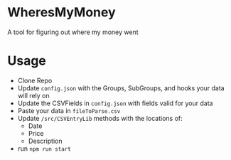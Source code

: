 # WheresMyMoney
A tool for figuring out where my money went

# Usage
  - Clone Repo
  - Update `config.json` with the Groups, SubGroups, and hooks your data will rely on
  - Update the CSVFields in `config.json` with fields valid for your data
  - Paste your data in `fileToParse.csv`
  - Update `/src/CSVEntryLib` methods with the locations of:
    - Date
    - Price
    - Description
  - run `npm run start`
